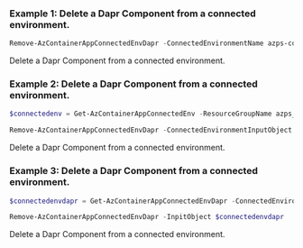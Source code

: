 ### Example 1: Delete a Dapr Component from a connected environment.
```powershell
Remove-AzContainerAppConnectedEnvDapr -ConnectedEnvironmentName azps-connectedenv -ResourceGroupName azps_test_group_app -Name azps-connectedenvdapr
```

Delete a Dapr Component from a connected environment.

### Example 2: Delete a Dapr Component from a connected environment.
```powershell
$connectedenv = Get-AzContainerAppConnectedEnv -ResourceGroupName azps_test_group_app -Name azps-connectedenv

Remove-AzContainerAppConnectedEnvDapr -ConnectedEnvironmentInputObject $connectedenv -Name azps-connectedenvdapr
```

Delete a Dapr Component from a connected environment.

### Example 3: Delete a Dapr Component from a connected environment.
```powershell
$connectedenvdapr = Get-AzContainerAppConnectedEnvDapr -ConnectedEnvironmentName azps-connectedenv -ResourceGroupName azps_test_group_app -Name azps-connectedenvdapr

Remove-AzContainerAppConnectedEnvDapr -InpitObject $connectedenvdapr
```

Delete a Dapr Component from a connected environment.
